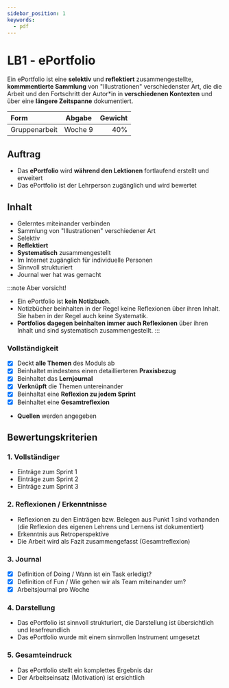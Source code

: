 ```yaml
---
sidebar_position: 1
keywords:
  - pdf
---
```


# LB1 - ePortfolio

Ein ePortfolio ist eine **selektiv** und **reflektiert** zusammengestellte,
**kommmentierte Sammlung** von "Illustrationen" verschiedenster Art, die die
Arbeit und den Fortschritt der Autor\*in in **verschiedenen Kontexten** und über
eine **längere Zeitspanne** dokumentiert.

| Form          | Abgabe  | Gewicht |
| :------------ | :-----: | ------: |
| Gruppenarbeit | Woche 9 |     40% |

## Auftrag

- Das **ePortfolio** wird **während den Lektionen** fortlaufend erstellt und
  erweitert
- Das ePortfolio ist der Lehrperson zugänglich und wird bewertet

## Inhalt

- Gelerntes miteinander verbinden
- Sammlung von "Illustrationen" verschiedener Art
- Selektiv
- **Reflektiert**
- **Systematisch** zusammengestellt
- Im Internet zugänglich für individuelle Personen
- Sinnvoll strukturiert
- Journal wer hat was gemacht

:::note Aber vorsicht!

- Ein ePortfolio ist **kein Notizbuch**.
- Notizbücher beinhalten in der Regel keine Reflexionen über ihren Inhalt. Sie
  haben in der Regel auch keine Systematik.
- **Portfolios dagegen beinhalten immer auch Reflexionen** über ihren Inhalt und
  sind systematisch zusammengestellt. :::

### Vollständigkeit

- [x] Deckt **alle Themen** des Moduls ab
- [x] Beinhaltet mindestens einen detaillierteren **Praxisbezug**
- [x] Beinhaltet das **Lernjournal**
- [x] **Verknüpft** die Themen untereinander
- [x] Beinhaltat eine **Reflexion zu jedem Sprint**
- [x] Beinhaltet eine **Gesamtreflexion**
- **Quellen** werden angegeben

## Bewertungskriterien

### 1. Vollständiger

- Einträge zum Sprint 1
- Einträge zum Sprint 2
- Einträge zum Sprint 3

### 2. Reflexionen / Erkenntnisse

- Reflexionen zu den Einträgen bzw. Belegen aus Punkt 1 sind vorhanden (die
  Reflexion des eigenen Lehrens und Lernens ist dokumentiert)
- Erkenntnis aus Retroperspektive
- Die Arbeit wird als Fazit zusammengefasst (Gesamtreflexion)

### 3. Journal

- [x] Definition of Doing / Wann ist ein Task erledigt?
- [x] Definition of Fun / Wie gehen wir als Team miteinander um?
- [x] Arbeitsjournal pro Woche

### 4. Darstellung

- Das ePortfolio ist sinnvoll strukturiert, die Darstellung ist übersichtlich
  und lesefreundlich
- Das ePortfolio wurde mit einem sinnvollen Instrument umgesetzt

### 5. Gesamteindruck

- Das ePortfolio stellt ein komplettes Ergebnis dar
- Der Arbeitseinsatz (Motivation) ist ersichtlich
